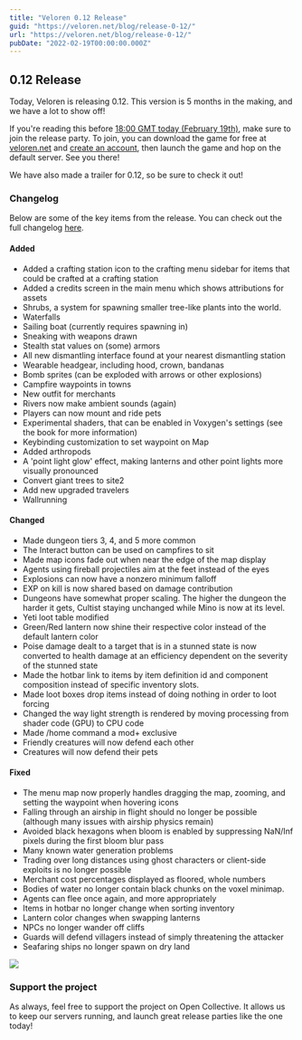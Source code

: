```yaml
---
title: "Veloren 0.12 Release"
guid: "https://veloren.net/blog/release-0-12/"
url: "https://veloren.net/blog/release-0-12/"
pubDate: "2022-02-19T00:00:00.000Z"
---
```


0.12 Release
------------

Today, Veloren is releasing 0.12. This version is 5 months in the making, and we have a lot to show off!

If you're reading this before [18:00 GMT today (February 19th)](https://everytimezone.com/s/0b439554), make sure to join the release party. To join, you can download the game for free at [veloren.net](https://veloren.net/download) and [create an account](https://veloren.net/account), then launch the game and hop on the default server. See you there!

We have also made a trailer for 0.12, so be sure to check it out!

### Changelog

Below are some of the key items from the release. You can check out the full changelog [here](https://gitlab.com/veloren/veloren/-/blob/master/CHANGELOG.md#0120-2022-02-19).

#### Added

*   Added a crafting station icon to the crafting menu sidebar for items that could be crafted at a crafting station
*   Added a credits screen in the main menu which shows attributions for assets
*   Shrubs, a system for spawning smaller tree-like plants into the world.
*   Waterfalls
*   Sailing boat (currently requires spawning in)
*   Sneaking with weapons drawn
*   Stealth stat values on (some) armors
*   All new dismantling interface found at your nearest dismantling station
*   Wearable headgear, including hood, crown, bandanas
*   Bomb sprites (can be exploded with arrows or other explosions)
*   Campfire waypoints in towns
*   New outfit for merchants
*   Rivers now make ambient sounds (again)
*   Players can now mount and ride pets
*   Experimental shaders, that can be enabled in Voxygen's settings (see the book for more information)
*   Keybinding customization to set waypoint on Map
*   Added arthropods
*   A 'point light glow' effect, making lanterns and other point lights more visually pronounced
*   Convert giant trees to site2
*   Add new upgraded travelers
*   Wallrunning

#### Changed

*   Made dungeon tiers 3, 4, and 5 more common
*   The Interact button can be used on campfires to sit
*   Made map icons fade out when near the edge of the map display
*   Agents using fireball projectiles aim at the feet instead of the eyes
*   Explosions can now have a nonzero minimum falloff
*   EXP on kill is now shared based on damage contribution
*   Dungeons have somewhat proper scaling. The higher the dungeon the harder it gets, Cultist staying unchanged while Mino is now at its level.
*   Yeti loot table modified
*   Green/Red lantern now shine their respective color instead of the default lantern color
*   Poise damage dealt to a target that is in a stunned state is now converted to health damage at an efficiency dependent on the severity of the stunned state
*   Made the hotbar link to items by item definition id and component composition instead of specific inventory slots.
*   Made loot boxes drop items instead of doing nothing in order to loot forcing
*   Changed the way light strength is rendered by moving processing from shader code (GPU) to CPU code
*   Made /home command a mod+ exclusive
*   Friendly creatures will now defend each other
*   Creatures will now defend their pets

#### Fixed

*   The menu map now properly handles dragging the map, zooming, and setting the waypoint when hovering icons
*   Falling through an airship in flight should no longer be possible (although many issues with airship physics remain)
*   Avoided black hexagons when bloom is enabled by suppressing NaN/Inf pixels during the first bloom blur pass
*   Many known water generation problems
*   Trading over long distances using ghost characters or client-side exploits is no longer possible
*   Merchant cost percentages displayed as floored, whole numbers
*   Bodies of water no longer contain black chunks on the voxel minimap.
*   Agents can flee once again, and more appropriately
*   Items in hotbar no longer change when sorting inventory
*   Lantern color changes when swapping lanterns
*   NPCs no longer wander off cliffs
*   Guards will defend villagers instead of simply threatening the attacker
*   Seafaring ships no longer spawn on dry land

![](https://s3.eu-central-2.wasabisys.com/veloren-blog/cdn/634860358623821835/925629196074647562/Screenshot_from_2021-12-29_02-18-21.png)

### Support the project

As always, feel free to support the project on Open Collective. It allows us to keep our servers running, and launch great release parties like the one today!